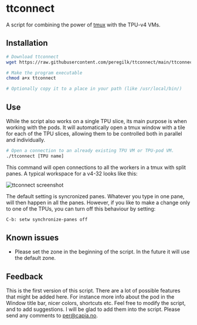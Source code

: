 # ttconnect
A script for combining the power of [tmux](https://github.com/tmux/tmux/wiki) with the TPU-v4 VMs. 


## Installation
```bash
# Download ttconnect
wget https://raw.githubusercontent.com/peregilk/ttconnect/main/ttconnect

# Make the program executable
chmod a+x ttconnect

# Optionally copy it to a place in your path (like /usr/local/bin/)
```

## Use
While the script also works on a single TPU slice, its main purpose is when working with the pods. It will automatically open a tmux window with a tile for each of the TPU slices, allowing them to be controlled both in parallel and individually.

```bash
# Open a connection to an already existing TPU VM or TPU-pod VM. 
./ttconnect [TPU name]

````

This command will open connections to all the workers in a tmux with split panes. A typical workspace for a v4-32 looks like this:

![ttconnect screenshot](./screenshot.png)

The default setting is syncronized panes. Whatever you type in one pane, will then happen in all the panes. However, if you like to make a change only to one of the TPUs, you can turn off this behaviour by setting:

```bash
C-b: setw synchronize-panes off
```

## Known issues
* Please set the zone in the beginning of the script. In the future it will use the default zone.

## Feedback
This is the first version of this script. There are a lot of possible features that might be added here. For instance more info about the pod  in the Window title bar, nicer colors, shortcuts etc. Feel free to modify the script, and to add suggestions. I will be glad to add them into the script. Please send any comments to [per@capia.no](mailto:per@capia.no).

